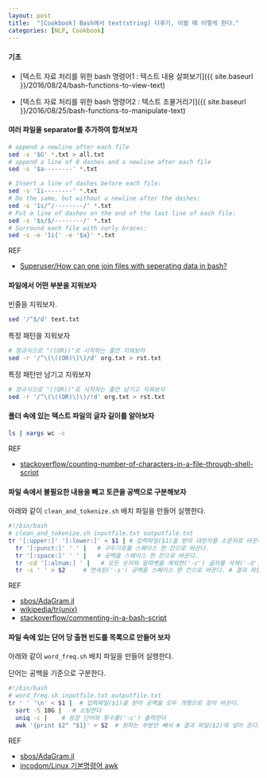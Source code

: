 ```yaml
---
layout: post
title:  "[Cookbook] Bash에서 text(string) 다루기, 이럴 때 이렇게 한다."
categories: [NLP, Cookbook]
---
```


#### 기초

* [텍스트 자료 처리를 위한 bash 명령어1 : 텍스트 내용 살펴보기]({{ site.baseurl }}/2016/08/24/bash-functions-to-view-text)

* [텍스트 자료 처리를 위한 bash 명령어2 : 텍스트 조물거리기]({{ site.baseurl }}/2016/08/25/bash-functions-to-manipulate-text)

#### 여러 파일을 separator를 추가하여 합쳐보자

```bash
# append a newline after each file
sed -s '$G' *.txt > all.txt
# append a line of 8 dashes and a newline after each file
sed -s '$a--------' *.txt
```

```bash
# Insert a line of dashes before each file:
sed -s '1i--------' *.txt
# Do the same, but without a newline after the dashes:
sed -s '1s/^/--------/' *.txt
# Put a line of dashes on the end of the last line of each file:
sed -s '$s/$/--------/' *.txt
# Surround each file with curly braces:
sed -s -e '1i{' -e '$a}' *.txt
```

REF

* [Superuser/How can one join files with seperating data in bash?](https://superuser.com/a/103585)

#### 파일에서 어떤 부분을 지워보자

빈줄을 지워보자.

```bash
sed '/^$/d' text.txt
```

특정 패턴을 지워보자

```bash
# 정규식으로 "((OR))"로 시작하는 줄만 지워보자
sed -r '/^\(\((OR)\)\)/d' org.txt > rst.txt
```

특정 패턴만 남기고 지워보자

```bash
# 정규식으로 "((OR))"로 시작하는 줄만 남기고 지워보자
sed -r '/^\(\((OR)\)\)/!d' org.txt > rst.txt
```

#### 폴더 속에 있는 텍스트 파일의 글자 길이를 알아보자

```bash
ls | xargs wc -c
```

REF

* [stackoverflow/counting-number-of-characters-in-a-file-through-shell-script](https://stackoverflow.com/questions/5026214/counting-number-of-characters-in-a-file-through-shell-script)

#### 파일 속에서 불필요한 내용을 빼고 토큰을 공백으로 구분해보자

아래와 같이 `clean_and_tokenize.sh` 배치 파일을 만들어 실행한다.

```bash
#!/bin/bash
# clean_and_tokenize.sh inputfile.txt outputfile.txt
tr '[:upper:]' '[:lower:]' < $1 | # 입력파일($1)을 받아 대문자를 소문자로 바꾼다.
  tr '[:punct:]' ' ' |   # 구두기호를 스페이스 한 칸으로 바꾼다.
  tr '[:space:]' ' ' |   # 공백을 스페이스 한 칸으로 바꾼다.
  tr -cd '[:alnum:] ' |   # 모든 숫자와 알파벳을 제외한('-c') 글자를 삭제('-d')한다.
  tr -s ' ' > $2     # 연속된('-s') 공백을 스페이스 한 칸으로 바꾼다. # 결과 파일($2)에 넣어 준다.
```

REF

* [sbos/AdaGram.jl](https://github.com/sbos/AdaGram.jl/blob/master/utils/tokenize.sh)
* [wikipedia/tr(unix)](https://en.wikipedia.org/wiki/Tr_(Unix))
* [stackoverflow/commenting-in-a-bash-script](https://stackoverflow.com/questions/1455988/commenting-in-a-bash-script)

#### 파일 속에 있는 단어 당 출현 빈도를 목록으로 만들어 보자

아래와 같이 `word_freq.sh` 배치 파일을 만들어 실행한다.

단어는 공백을 기준으로 구분한다.

```bash
#!/bin/bash
# word_freq.sh inputfile.txt outputfile.txt
tr ' ' '\n' < $1 |  # 입력파일($1)을 받아 공백을 모두 개행으로 찾아 바꾼다.
  sort -S 10G |   # 소팅한다
  uniq -c |    # 등장 단어와 횟수를('-c') 출력한다
  awk '{print $2" "$1}' > $2  # 원하는 부분만 빼서 # 결과 파일($2)에 넣어 준다.
```

REF

* [sbos/AdaGram.jl](https://github.com/sbos/AdaGram.jl/blob/master/utils/dictionary.sh)
* [incodom/Linux 기본명령어 awk](http://www.incodom.kr/Linux/%EA%B8%B0%EB%B3%B8%EB%AA%85%EB%A0%B9%EC%96%B4/awk)
